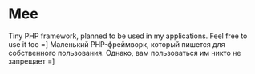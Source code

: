 # Mee
Tiny PHP framework, planned to be used in my applications. Feel free to use it too =]
Маленький PHP-фреймворк, который пишется для собственного пользования. Однако, вам пользоваться им никто не запрещает =]
